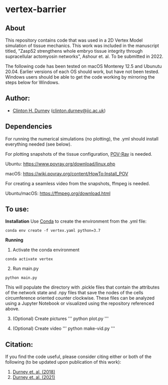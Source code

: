 # vertex-barrier

## About
This repository contains code that was used in a 2D Vertex Model simulation of tissue mechanics. This work was included in the manuscript titled, "Zasp52 strengthens whole embryo tissue integrity through supracellular actomyosin networks", Ashour et. al. To be submitted in 2022. 

The following code has been tested on macOS Monterey 12.5 and Ubunutu 20.04.  Earlier versions of each OS should work, but have not been tested.  Windows users should be able to get the code working by mirroring the steps below for Windows.

## Author:
* [Clinton H. Durney](https://clintondurney.github.io/) (clinton.durney@jic.ac.uk)

## Dependencies 
For running the numerical simulations (no plotting), the .yml should install everything needed (see below).

For plotting snapshots of the tissue configuration, [POV-Ray](http://www.povray.org/) is needed. 

Ubuntu: https://www.povray.org/download/linux.php

macOS: https://wiki.povray.org/content/HowTo:Install_POV

For creating a seamless video from the snapshots, ffmpeg is needed. 

Ubuntu/macOS: https://ffmpeg.org/download.html

## To use:
__Installation__
Use [Conda](https://docs.conda.io/en/latest/) to create the environment from the .yml file:
```
conda env create -f vertex.yaml python=3.7
```

__Running__
1. Activate the conda environment
```
conda activate vertex
```
2. Run main.py 
```
python main.py
```

This will populate the directory with .pickle files that contain the attributes of the network state and .npy files that save the nodes of the cells circumference oriented counter clockwise. These files can be analyzed using a Jupyter Notebook or visualized using the repository referenced above.

3. (Optional) Create pictures
'''
python plot.py
'''

4. (Optional) Create video
'''
python make-vid.py
'''

## Citation:
If you find the code useful, please consider citing either or both of the following (to be updated upon publication of this work):
1. [Durney et. al. (2018)](https://www.sciencedirect.com/science/article/pii/S0006349518311615)
2. [Durney et. al. (2021)](https://iopscience.iop.org/article/10.1088/1478-3975/abfa69/meta)









